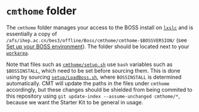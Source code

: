 # `cmthome` folder

The `cmthome` folder manages your access to the BOSS install on
[`lxslc`](https://besiii.gitbook.io/boss/tutorials/getting-started/server) and
is essentially a copy of
`/afs/ihep.ac.cn/bes3/offline/Boss/cmthome/cmthome-$BOSSVERSION/` (see
[Set up your BOSS environment](https://app.gitbook.com/@besiii/s/boss/tutorials/getting-started/setup)).
The folder should be located next to your
[`workarea`](https://github.com/redeboer/BOSS_StarterKit/tree/master/workarea).

Note that files such as
[`cmthome/setup.sh`](https://github.com/redeboer/BOSS_StarterKit/blob/master/cmthome/setup.sh)
use `bash` variables such as `$BOSSINSTALL`, which need to be set before
sourcing them. This is done using by sourcing
[`setup/LoadBoss.sh`](https://github.com/redeboer/BOSS_StarterKit/blob/master/setup/LoadBoss.sh),
where `BOSSINSTALL` is determined automatically. CMT will update the paths in
the files under `cmthome` accordingly, but these changes should be shielded
from being commited to this repository using
`git update-index --assume-unchanged cmthome/*`, because we want the Starter
Kit to be general in usage.
